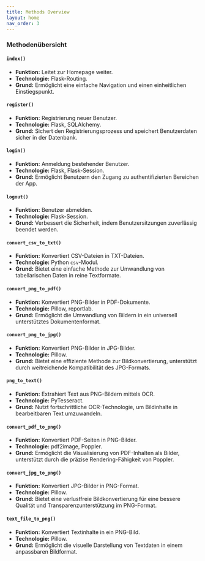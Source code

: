 ```yaml
---
title: Methods Overview
layout: home
nav_order: 3
---
```


### Methodenübersicht

#### `index()`

- **Funktion:** Leitet zur Homepage weiter.
- **Technologie:** Flask-Routing.
- **Grund:** Ermöglicht eine einfache Navigation und einen einheitlichen Einstiegspunkt.

#### `register()`

- **Funktion:** Registrierung neuer Benutzer.
- **Technologie:** Flask, SQLAlchemy.
- **Grund:** Sichert den Registrierungsprozess und speichert Benutzerdaten sicher in der Datenbank.

#### `login()`

- **Funktion:** Anmeldung bestehender Benutzer.
- **Technologie:** Flask, Flask-Session.
- **Grund:** Ermöglicht Benutzern den Zugang zu authentifizierten Bereichen der App.

#### `logout()`

- **Funktion:** Benutzer abmelden.
- **Technologie:** Flask-Session.
- **Grund:** Verbessert die Sicherheit, indem Benutzersitzungen zuverlässig beendet werden.

#### `convert_csv_to_txt()`

- **Funktion:** Konvertiert CSV-Dateien in TXT-Dateien.
- **Technologie:** Python `csv`-Modul.
- **Grund:** Bietet eine einfache Methode zur Umwandlung von tabellarischen Daten in reine Textformate.

#### `convert_png_to_pdf()`

- **Funktion:** Konvertiert PNG-Bilder in PDF-Dokumente.
- **Technologie:** Pillow, reportlab.
- **Grund:** Ermöglicht die Umwandlung von Bildern in ein universell unterstütztes Dokumentenformat.

#### `convert_png_to_jpg()`

- **Funktion:** Konvertiert PNG-Bilder in JPG-Bilder.
- **Technologie:** Pillow.
- **Grund:** Bietet eine effiziente Methode zur Bildkonvertierung, unterstützt durch weitreichende Kompatibilität des JPG-Formats.

#### `png_to_text()`

- **Funktion:** Extrahiert Text aus PNG-Bildern mittels OCR.
- **Technologie:** PyTesseract.
- **Grund:** Nutzt fortschrittliche OCR-Technologie, um Bildinhalte in bearbeitbaren Text umzuwandeln.

#### `convert_pdf_to_png()`

- **Funktion:** Konvertiert PDF-Seiten in PNG-Bilder.
- **Technologie:** pdf2image, Poppler.
- **Grund:** Ermöglicht die Visualisierung von PDF-Inhalten als Bilder, unterstützt durch die präzise Rendering-Fähigkeit von Poppler.

#### `convert_jpg_to_png()`

- **Funktion:** Konvertiert JPG-Bilder in PNG-Format.
- **Technologie:** Pillow.
- **Grund:** Bietet eine verlustfreie Bildkonvertierung für eine bessere Qualität und Transparenzunterstützung im PNG-Format.

#### `text_file_to_png()`

- **Funktion:** Konvertiert Textinhalte in ein PNG-Bild.
- **Technologie:** Pillow.
- **Grund:** Ermöglicht die visuelle Darstellung von Textdaten in einem anpassbaren Bildformat.

